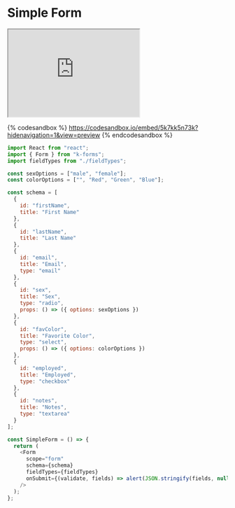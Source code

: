 # Simple Form

<iframe src="https://zlmzlpwz6l.codesandbox.io/" height="200px"></iframe>

{% codesandbox %}
https://codesandbox.io/embed/5k7kk5n73k?hidenavigation=1&view=preview
{% endcodesandbox %}

```javascript
import React from "react";
import { Form } from "k-forms";
import fieldTypes from "./fieldTypes";

const sexOptions = ["male", "female"];
const colorOptions = ["", "Red", "Green", "Blue"];

const schema = [
  {
    id: "firstName",
    title: "First Name"
  },
  {
    id: "lastName",
    title: "Last Name"
  },
  {
    id: "email",
    title: "Email",
    type: "email"
  },
  {
    id: "sex",
    title: "Sex",
    type: "radio",
    props: () => ({ options: sexOptions })
  },
  {
    id: "favColor",
    title: "Favorite Color",
    type: "select",
    props: () => ({ options: colorOptions })
  },
  {
    id: "employed",
    title: "Employed",
    type: "checkbox"
  },
  {
    id: "notes",
    title: "Notes",
    type: "textarea"
  }
];

const SimpleForm = () => {
  return (
    <Form
      scope="form"
      schema={schema}
      fieldTypes={fieldTypes}
      onSubmit={(validate, fields) => alert(JSON.stringify(fields, null, 2))}
    />
  );
};

```
